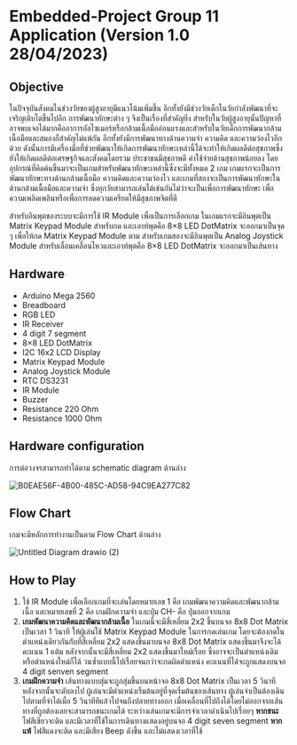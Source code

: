 # Embedded-Project Group 11 Application (Version 1.0 28/04/2023)
## Objective
ในปัจจุบันสังคมในช่วงวัยของผู้สูงอายุมีแนวโน้มเพิ่มขึ้น อีกทั้งยังมีช่วงวัยเด็กในวัยกำลังพัฒนาที่จะเจริญเติบโตขึ้นไปอีก การพัฒนาทักษะต่าง ๆ จึงเป็นเรื่องที่สำคัญยิ่ง สำหรับในวัยผู้สูงอายุนั้นปัญหาที่อาจพบเจอได้มากคืออาการอัลไซเมอร์หรือกล้ามเนื้อมืออ่อนแรงและสำหรับในวัยเด็กการพัฒนากล้ามเนื้อมือและสมองก็สำคัญไม่แพ้กัน อีกทั้งยังมีการพัฒนาทางด้านความจำ ความคิด และความว่องไวอีกด้วย ดังนั้นการมีเครื่องมือที่ช่วยพัฒนาให้เกิดการพัฒนาทักษะเหล่านี้ได้จะทำให้เกิดผลดีต่อสุขภาพซึ่งยังให้เกิดผลดีต่อเศรษฐกิจและสังคมโดยรวม ประชาชนมีสุขภาพดี ค่าใช้จ่ายด้านสุขภาพน้อยลง โดยอุปกรณ์ที่คิดค้นขึ้นมาจะเป็นเกมสำหรับพัฒนาทักษะเหล่านี้ซึ่งจะมีทั้งหมด 2 เกม เกมแรกจะเป็นการพัฒนาทักษะทางด้านกล้ามเนื้อมือ ความคิดและความว่องไว และเกมที่สองจะเป็นการพัฒนาทักษะในด้านกล้ามเนื้อมือและความจำ ซึ่งทุกวัยสามารถเล่นได้เช่นกันไม่ว่าจะเป็นเพื่อการพัฒนาทักษะ เพื่อความเพลิดเพลินหรือเพื่อการลดความเครียดให้มีสุขภาพจิตที่ดี

สำหรับอินพุตของระบบจะมีการใช้ IR Module เพื่อเป็นการเลือกเกม
ในเกมแรกจะมีอินพุตเป็น Matrix Keypad Module สำหรับกด และเอาท์พุตคือ 8×8 LED DotMatrix จะออกมาเป็นจุด ๆ เพื่อให้กด Matrix Keypad Module ตาม สำหรับเกมสองจะมีอินพุตเป็น Analog Joystick Module สำหรับเลื่อนเคลื่อนไหวและเอาท์พุตคือ 8×8 LED DotMatrix จะออกมาเป็นเส้นทาง

## Hardware
- Arduino Mega 2560
- Breadboard 
- RGB LED
- IR Receiver
- 4 digit 7 segment 
- 8×8 LED DotMatrix
- I2C 16x2 LCD Display 
- Matrix Keypad Module
- Analog Joystick Module
- RTC DS3231
- IR Module
- Buzzer 
- Resistance 220 Ohm
- Resistance 1000 Ohm

## Hardware configuration
การต่อวงจรสามารถทำได้ตาม schematic diagram ด้านล่าง

![B0EAE56F-4B00-485C-AD58-94C9EA277C82](https://user-images.githubusercontent.com/68359540/235310753-38cb880b-b8d1-467f-acf5-3990ae648fbb.jpg)

## Flow Chart
เกมจะมีหลักการทำงานเป็นตาม Flow Chart ด้านล่าง

![Untitled Diagram drawio (2)](https://user-images.githubusercontent.com/68359540/235311576-93941b4a-c993-4ee6-ad0e-125b3c3ea98d.jpg)

## How to Play
1. ใช้ IR Module เพื่อเลือกเกมที่จะเล่นโดยหมายเลข 1 คือ เกมพัฒนาความคิดและพัฒนากล้ามเนื้อ และหมายเลขที่ 2 คือ เกมฝึกความจำ และปุ่ม CH- คือ ปุ่มออกจากเกม
2. **เกมพัฒนาความคิดและพัฒนากล้ามเนื้อ** ในเกมนี้จะมีสี่เหลี่ยม 2x2 ขึ้นบนจอ 8x8 Dot Matrix เป็นเวลา 1 วินาที ให้ผู้เล่นใช้ Matrix Keypad Module ในการกดเล่นเกม โดยจะต้องกดในตำแหน่งเดียวกันกับที่สี่เหลี่ยม 2x2 แสดงขึ้นมาบนจอ 8x8 Dot Matrix แสดงขึ้นมาจึงจะได้คะแนน 1 แต้ม หลังจากนั้นจะมีสี่เหลี่ยม 2x2 แสดงขึ้นมาใหม่เรื่อย ซึ่งอาจจะเป็นตำแหน่งเดิมหรือตำแหน่งใหม่ก็ได้ วนซ้ำแบบนี้ไปเรื่อยจนกว่าจะกดผิดตำแหน่ง คะแนนที่ได้จะถูกแสดงบนจอ 4 digit senven segment
4. **เกมฝึกความจำ** เส้นทางแบบสุ่มจะถูกสุ่มขึ้นบนหน้าจอ 8x8 Dot Matrix เป็นเวลา 5 วินาที หลังจากนั้นจะดับลงไป ผู้เล่นจะมีตำแหน่งเริ่มต้นอยู่ที่จุดเริ่มต้นของเส้นทาง ผู้เล่นจำเป็นต้องเดินไปตามที่จำได้เมื่อ 5 วินาทีทีแล้วไปจนถึงปลายทางออก เมื่อเคลื่อนที่ไปถึงได้โดยไม่ออกจากเส้นทางที่ถูกต้องเลยจะสามารถชนะเกมได้ ระหว่างเล่นเกมจะมีการจำเวลาดำเนินไปเรื่อยๆ **หากชนะ** ไฟสีเขียวจะติด และมีเวลาที่ใช้ในการเดินทางแสดงอยู่บนจอ 4 digit seven segment **หากแพ้** ไฟสีแดงจะติด และมีเสียง Beep ดังขึ้น และไม่แสดงเวลาที่ใช้
